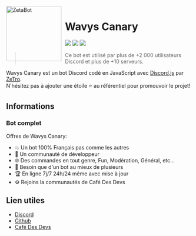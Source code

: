<img width="150" height="150" align="left" style="float: left; margin: 0 10px 0 0;" alt="ZetaBot" src="https://cdn.discordapp.com/attachments/826802756739137546/829046002174525470/circle-cropped_7.png">  

# Wavys Canary

[![](https://img.shields.io/discord/761541041152983050.svg?logo=discord&colorB=7289DA)](https://discord.gg/2Ph7nNSQPJ)
[![](https://img.shields.io/badge/discord.js-v12.0.0--dev-blue.svg?logo=npm)](https://github.com/discordjs)
[![](https://img.shields.io/badge/paypal-donate-blue.svg)](https://paypal.me/ZeTrOoff)

> Ce bot est utilisé par plus de +2 000 utilisateurs Discord et plus de +10 serveurs.

Wavys Canary est un bot Discord codé en JavaScript avec [Discord.js](https://discord.js.org) par [ZeTro](https://github.com/ZeTro0555).  
N'hésitez pas à ajouter une étoile ⭐ au référentiel pour promouvoir le projet!
## Informations

### Bot complet

Offres de Wavys Canary:
* 💥 Un bot 100% Français pas comme les autres
* 💯 Un communauté de développeur
* 🌐 Des commandes en tout genre, Fun, Modération, Général, etc...
* 🤩 Besoin que d'un bot au mieux de plusieurs
* 🏆 En ligne 7j/7 24h/24 même avec mise à jour
* ⚙️ Rejoins la communautés de Café Des Devs

## Lien utiles

*   [Discord](https://discord.gg/2Ph7nNSQPJ)
*   [Github](https://github.com/ZeTro0555)
*   [Café Des Devs](https://cafe-des-devs.fr)

